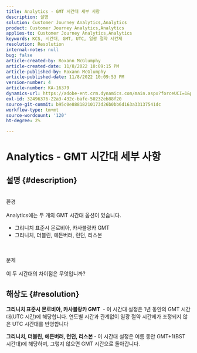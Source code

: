 ```yaml
---
title: Analytics - GMT 시간대 세부 사항
description: 설명
solution: Customer Journey Analytics,Analytics
product: Customer Journey Analytics,Analytics
applies-to: Customer Journey Analytics,Analytics
keywords: KCS, 시간대, GMT, UTC, 일광 절약 시간제
resolution: Resolution
internal-notes: null
bug: false
article-created-by: Roxann McGlumphy
article-created-date: 11/8/2022 10:09:15 PM
article-published-by: Roxann McGlumphy
article-published-date: 11/8/2022 10:09:53 PM
version-number: 4
article-number: KA-16379
dynamics-url: https://adobe-ent.crm.dynamics.com/main.aspx?forceUCI=1&pagetype=entityrecord&etn=knowledgearticle&id=5d57a0f9-b15f-ed11-9561-6045bd006704
exl-id: 32496376-22a3-432c-bafe-50232eb88f20
source-git-commit: b95c0e88818210173d26b0bb6d163a33137541dc
workflow-type: tm+mt
source-wordcount: '120'
ht-degree: 2%

---
```


# Analytics - GMT 시간대 세부 사항

## 설명 {#description}

<br>환경<br><br>
Analytics에는 두 개의 GMT 시간대 옵션이 있습니다.

- 그리니치 표준시 몬로비아, 카사블랑카 GMT
- 그리니치, 더블린, 에든버러, 런던, 리스본

<br><br>문제<br><br>
이 두 시간대의 차이점은 무엇입니까?


## 해상도 {#resolution}


<b>그리니치 표준시 몬로비아, 카사블랑카 GMT </b> - 이 시간대 설정은 1년 동안의 GMT 시간대(UTC 시간)에 해당합니다. 연도별 시간과 관계없이 일광 절약 시간제가 조정되지 않은 UTC 시간대를 반영합니다

<b>그리니치, 더블린, 에든버러, 런던, 리스본 - </b>이 시간대 설정은 여름 동안 GMT+1(BST 시간대)에 해당하며, 그렇지 않으면 GMT 시간으로 돌아갑니다.
